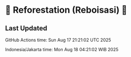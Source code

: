 
# 🌳 Reforestation (Reboisasi) 🌲

## Last Updated

GitHub Actions time: Sun Aug 17 21:21:02 UTC 2025

Indonesia/Jakarta time: Mon Aug 18 04:21:02 WIB 2025
